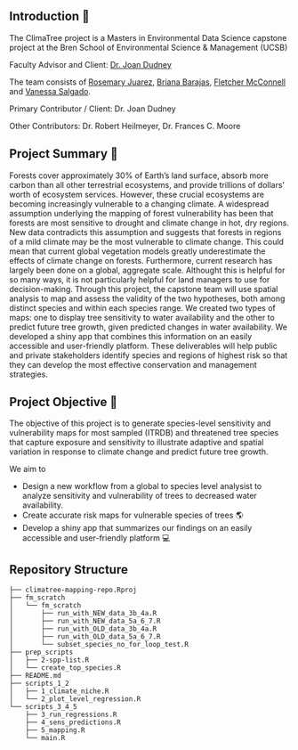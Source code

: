 ## Introduction :deciduous_tree:
The ClimaTree project is a Masters in Environmental Data Science capstone project at the Bren School of Environmental Science & Management (UCSB)

Faculty Advisor and Client: [Dr. Joan Dudney](https://joandudney.com)

The team consists of [Rosemary Juarez](https://github.com/rosemaryjuarez), [Briana Barajas](https://github.com/briana-barajas), [Fletcher McConnell](https://github.com/fletcher-m) and [Vanessa Salgado](https://github.com/Vanessa-Salgado). 

Primary Contributor / Client: Dr. Joan Dudney 

Other Contributors: Dr. Robert Heilmeyer, Dr. Frances C. Moore

## Project Summary :evergreen_tree:
Forests cover approximately 30% of Earth’s land surface, absorb more carbon than all other terrestrial ecosystems, and provide trillions of dollars’ worth of ecosystem services. However, these crucial ecosystems are becoming increasingly vulnerable to a changing climate. A widespread assumption underlying the mapping of forest vulnerability has been that forests are most sensitive to drought and climate change in hot, dry regions. New data contradicts this assumption and suggests that forests in regions of a mild climate may be the most vulnerable to climate change. This could mean that current global vegetation models greatly underestimate the effects of climate change on forests. Furthermore, current research has largely been done on a global, aggregate scale. Althought this is helpful for so many ways, it is not particularly helpful for land managers to use for decision-making. Through this project, the capstone team will use spatial analysis to map and assess the validity of the two hypotheses, both among distinct species and within each species range. We created two types of maps: one to display tree sensitivity to water availability and the other to predict future tree growth, given predicted changes in water availability. We developed a shiny app that combines this information on an easily accessible and user-friendly platform. These deliverables will help public and private stakeholders identify species and regions of highest risk so that they can develop the most effective conservation and management strategies. 


## Project Objective :seedling:
The objective of this project is to generate species-level sensitivity and vulnerability maps for most sampled (ITRDB) and threatened tree species that capture exposure and sensitivity to illustrate adaptive and spatial variation in response to climate change and predict future tree growth. 

We aim to
* Design a new workflow from a global to species level analysist to analyze sensitivity and vulnerability of trees to decreased water availability. 
* Create accurate risk maps for vulnerable species of trees :earth_americas:
* Develop a shiny app that summarizes our findings on an easily accessible and user-friendly platform :computer:

## Repository Structure
```
├── climatree-mapping-repo.Rproj
├── fm_scratch
│   └── fm_scratch
│       ├── run_with_NEW_data_3b_4a.R
│       ├── run_with_NEW_data_5a_6_7.R
│       ├── run_with_OLD_data_3b_4a.R
│       ├── run_with_OLD_data_5a_6_7.R
│       └── subset_species_no_for_loop_test.R
├── prep_scripts
│   ├── 2-spp-list.R
│   └── create_top_species.R
├── README.md
├── scripts_1_2
│   ├── 1_climate_niche.R
│   └── 2_plot_level_regression.R
└── scripts_3_4_5
    ├── 3_run_regressions.R
    ├── 4_sens_predictions.R
    ├── 5_mapping.R
    └── main.R
```



















<!---
Directions:
Update GitHub organization & team management plan
Update:

Your GitHub organization’s landing page to include the project summary you submitted a on week 2. 

Delete all the repositories, issues, and projects from today’s demo sessions.

Your team management plan sections V and VI to include the GitHub tools we covered today (if your team will use them - highly encouraged!).

Create a skeleton of repositories, some issues and milestones, and a project to track the bigger steps of your Approach & Methods section.
-->
